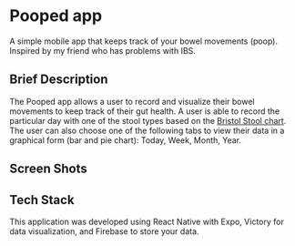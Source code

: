 # Pooped app

A simple mobile app that keeps track of your bowel movements (poop).
Inspired by my friend who has problems with IBS.

## Brief Description

The Pooped app allows a user to record and visualize their bowel movements to keep track of their gut health. A user is able to record the particular day with one of the stool types based on the [Bristol Stool chart](https://www.webmd.com/digestive-disorders/poop-chart-bristol-stool-scale). The user can also choose one of the following tabs to view their data in a graphical form (bar and pie chart): Today, Week, Month, Year.

## Screen Shots

## Tech Stack

This application was developed using React Native with Expo, Victory for data visualization, and Firebase to store your data.
